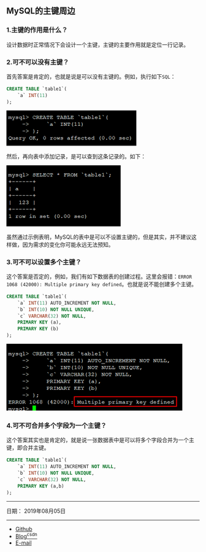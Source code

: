 ## MySQL的主键周边

### 1.主键的作用是什么？

设计数据时正常情况下会设计一个主键，主键的主要作用就是定位一行记录。

### 2.可不可以没有主键？

首先答案是肯定的，也就是说是可以没有主键的。例如，执行如下`SQL`：
```sql
CREATE TABLE `table1`(
    `a` INT(11)
);
```

![](_image/20190805164653.png)

然后，再向表中添加记录，是可以查到这条记录的。如下：

![](_image/20190805164853.png)

虽然通过示例表明，MySQL的表中是可以不设置主键的，但是其实，并不建议这样做，因为需求的变化你可能永远无法预知。

### 3.可不可以设置多个主键？

这个答案是否定的，例如，我们有如下数据表的创建过程。这里会报错：`ERROR 1068 (42000): Multiple primary key defined`。也就是说不能创建多个主键。

```sql
CREATE TABLE `table1`(
    `a` INT(11) AUTO_INCREMENT NOT NULL,
    `b` INT(10) NOT NULL UNIQUE,
    `c` VARCHAR(32) NOT NULL,
    PRIMARY KEY (a),
    PRIMARY KEY (b)
);
```

![](_image/20190805171055.png)

### 4.可不可合并多个字段为一个主键？

这个答案其实也是肯定的，就是说一张数据表中是可以将多个字段合并为一个主键，即合并主键。

```sql
CREATE TABLE `table1`(
    `a` INT(11) AUTO_INCREMENT NOT NULL,
    `b` INT(10) NOT NULL UNIQUE,
    `c` VARCHAR(32) NOT NULL,
    PRIMARY KEY (a,b)
);
```

-----

日期： 2019年08月05日

-----

- [Github](https://github.com/qwhai)
- [Blog<sup>csdn</sup>](https://qwhai.blog.csdn.net)
- [E-mail](return_zero0@163.com)
